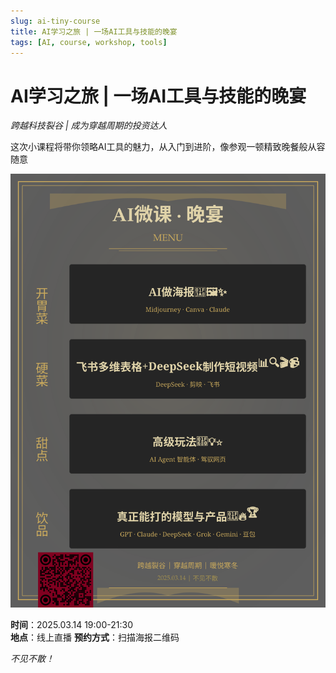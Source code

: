 ```yaml
---
slug: ai-tiny-course
title: AI学习之旅 | 一场AI工具与技能的晚宴
tags: [AI, course, workshop, tools]
---
```


# AI学习之旅 | 一场AI工具与技能的晚宴

*跨越科技裂谷 | 成为穿越周期的投资达人*

这次小课程将带你领略AI工具的魅力，从入门到进阶，像参观一顿精致晚餐般从容随意

<!-- truncate -->

![AI学习之旅课程海报](/img/event/20250314_poster6.svg)

**时间**：2025.03.14 19:00-21:30  
**地点**：线上直播
**预约方式**：扫描海报二维码

*不见不散！*
